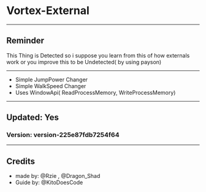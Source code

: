 # Vortex-External

----------

 ## Reminder

 This Thing is Detected so i suppose you learn from this of how externals work
 or
 you improve this to be Undetected( by using payson)

---------

- Simple JumpPower Changer
- Simple WalkSpeed Changer
- Uses WindowApi( ReadProcessMemory, WriteProcessMemory)

--------

## Updated: Yes
### Version: version-225e87fdb7254f64

--------

## Credits

- made by: @Rzie , @Dragon_Shad
- Guide by: @KitoDoesCode
